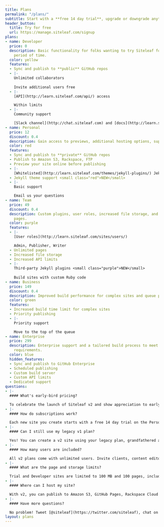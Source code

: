 ```yaml
---
title: Plans
permalink: "/plans/"
subtitle: Start with a **free 14 day trial**, upgrade or downgrade anytime. All plans include **unlimited users**.
header_button:
  title: Try for free
  url: https://manage.siteleaf.com/signup
plans:
- name: Developer
  price: 0
  description: Basic functionality for folks wanting to try Siteleaf for an unlimited
    period of time.
  color: yellow
  features:
  - Sync and publish to **public** GitHub repos
  - |-
    Unlimited collaborators
    
    Invite additional users free
  - |-
    [API](http://learn.siteleaf.com/api/) access

    Within limits
  - |-
    Community support

    [Slack channel](http://chat.siteleaf.com) and [docs](http://learn.siteleaf.com)
- name: Personal
  price: 12
  discount: 0.4
  description: Gain access to previews, additional hosting options, support, and more.
  color: red
  features:
  - Sync and publish to **private** GitHub repos
  - Publish to Amazon S3, Rackspace, FTP
  - Preview your site online before publishing
  - |-
    [Whitelisted](http://learn.siteleaf.com/themes/jekyll-plugins/) Jekyll plugins
  - Jekyll theme support <small class="red">NEW</small>
  - |-
    Basic support

    Email us your questions
- name: Team
  price: 49
  discount: 0.4
  description: Custom plugins, user roles, increased file storage, and unlimited
    pages.
  color: purple
  features:
  - |-
    [User roles](http://learn.siteleaf.com/sites/users/)

    Admin, Publisher, Writer
  - Unlimited pages
  - Increased file storage
  - Increased API limits
  - |-
    Third-party Jekyll plugins <small class="purple">NEW</small>
    
    Build sites with custom Ruby code  
- name: Business
  price: 149
  discount: 0.4
  description: Improved build performance for complex sites and queue priority.
  color: green
  features:
  - Increased build time limit for complex sites
  - Priority publishing
  - |-
    Priority support

    Move to the top of the queue
- name: Enterprise
  price: 299
  description: Enterprise support and a tailored build process to meet your site’s
    requirements.
  color: blue
  hidden_features:
  - Sync and publish to GitHub Enterprise
  - Scheduled publishing
  - Custom build server
  - Custom API limits
  - Dedicated support
questions:
- |-
  #### What's early-bird pricing?

  To celebrate the launch of Siteleaf v2 and show appreciation to early adopters, we're offering a deal on our site plans. Sign up while we have early-bird pricing to lock in the price.
- |-
  #### How do subscriptions work?

  Each new site you create starts with a free 14 day trial on the Personal plan, no credit card required. At the end of your trial, you'll be prompted to select a plan. You can upgrade or downgrade at any time and your next month's bill will be prorated. Sites are billed monthly.
- |-
  #### Can I still use my legacy v1 plan?

  Yes! You can create a v2 site using your legacy plan, grandfathered at its current price. Legacy plans are held to its original user and site limits, and do not include advanced features like third-party Jekyll plugins. You can upgrade to a v2 plan at any time from your site’s settings page and cancel your legacy plan from your account page. You can also add v2 sites on top of your legacy plan if you hit your limit.
- |-
  #### How many users are included?

  All v2 plans come with unlimited users. Invite clients, content editors, and collaborators at no extra cost. Upgrade to the Team (or higher) plan to take advantage of [user roles](http://learn.siteleaf.com/sites/users/) for admins, publishers, and writers. For those on a legacy plan, user limits may apply (see your account page for details).
- |-
  #### What are the page and storage limits?

  Trial and Developer sites are limited to 100 MB and 100 pages, including posts and documents. Personal sites are limited to 500 MB and 500 pages. All other plans, including legacy plans, come with 1 GB of storage and unlimited pages.
- |-
  #### Where can I host my site?

  With v2, you can publish to Amazon S3, GitHub Pages, Rackspace Cloud Files, or any host that supports FTP or FTPS (Digital Ocean, Media Temple,  Dreamhost, GoDaddy, etc). Unlike v1, we no longer offer built-in Siteleaf Hosting. We decided to focus our efforts on being the best CMS and let others be the best hosting company.
- |-
  #### Have more questions?

  No problem! Tweet [@siteleaf](https://twitter.com/siteleaf), chat on [Slack](http://chat.siteleaf.com), or [email us](mailto:billing@siteleaf.com?subject=Question%20about%20your%20plans).
layout: plans
---
```


